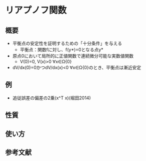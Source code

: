 # リアプノフ関数
## 概要
+ 平衡点の安定性を証明するための「十分条件」を与える
  - 平衡点：関数fに対し、f(y*)=0となる点y*
+ 原点0において局所的に正値関数で連続微分可能な実数値関数
  - V(0)=0, V(x)>0 ∀x∈Ω\{0}
+ dV/dx(0)=0かつdV/dx(x)<0 ∀x∈Ω\{0}のとき、平衡点は漸近安定
## 例
+ 追従誤差の偏差の2乗(x^T x)(堀田2014)
##
## 性質
## 使い方
## 参考文献
